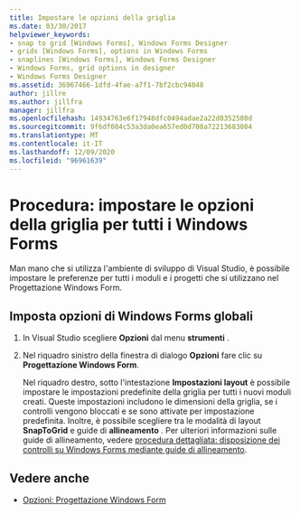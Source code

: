 ```yaml
---
title: Impostare le opzioni della griglia
ms.date: 03/30/2017
helpviewer_keywords:
- snap to grid [Windows Forms], Windows Forms Designer
- grids [Windows Forms], options in Windows Forms
- snaplines [Windows Forms], Windows Forms Designer
- Windows Forms, grid options in designer
- Windows Forms Designer
ms.assetid: 36967466-1dfd-4fae-a7f1-7bf2cbc94048
author: jillre
ms.author: jillfra
manager: jillfra
ms.openlocfilehash: 14934763e6f17948dfc0494adae2a22d8352580d
ms.sourcegitcommit: 9f6df084c53a3da0ea657ed0d708a72213683084
ms.translationtype: MT
ms.contentlocale: it-IT
ms.lasthandoff: 12/09/2020
ms.locfileid: "96961639"
---
```

# <a name="how-to-set-grid-options-for-all-windows-forms"></a>Procedura: impostare le opzioni della griglia per tutti i Windows Forms

Man mano che si utilizza l'ambiente di sviluppo di Visual Studio, è possibile impostare le preferenze per tutti i moduli e i progetti che si utilizzano nel Progettazione Windows Form.

## <a name="set-global-windows-forms-options"></a>Imposta opzioni di Windows Forms globali

1. In Visual Studio scegliere **Opzioni** dal menu **strumenti** .

2. Nel riquadro sinistro della finestra di dialogo **Opzioni** fare clic su **Progettazione Windows Form**.

   Nel riquadro destro, sotto l'intestazione **Impostazioni layout** è possibile impostare le impostazioni predefinite della griglia per tutti i nuovi moduli creati. Queste impostazioni includono le dimensioni della griglia, se i controlli vengono bloccati e se sono attivate per impostazione predefinita. Inoltre, è possibile scegliere tra le modalità di layout **SnapToGrid** e guide di **allineamento** . Per ulteriori informazioni sulle guide di allineamento, vedere [procedura dettagliata: disposizione dei controlli su Windows Forms mediante guide di allineamento](walkthrough-arranging-controls-on-windows-forms-using-snaplines.md).

## <a name="see-also"></a>Vedere anche

- [Opzioni: Progettazione Windows Form](/visualstudio/ide/reference/options-windows-forms-designer)
